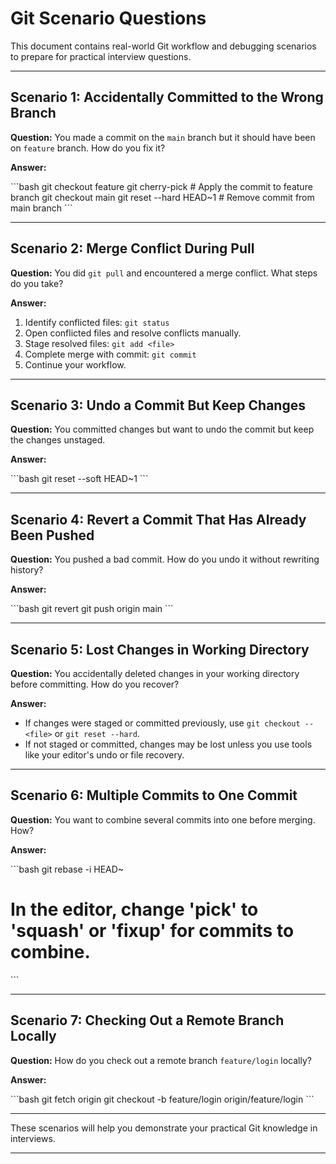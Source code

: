 # Git Scenario Questions

This document contains real-world Git workflow and debugging scenarios to prepare for practical interview questions.

---

## Scenario 1: Accidentally Committed to the Wrong Branch

**Question:** You made a commit on the `main` branch but it should have been on `feature` branch. How do you fix it?

**Answer:**

\```bash
git checkout feature
git cherry-pick <commit-hash>   # Apply the commit to feature branch
git checkout main
git reset --hard HEAD~1          # Remove commit from main branch
\```

---

## Scenario 2: Merge Conflict During Pull

**Question:** You did `git pull` and encountered a merge conflict. What steps do you take?

**Answer:**

1. Identify conflicted files: `git status`  
2. Open conflicted files and resolve conflicts manually.  
3. Stage resolved files: `git add <file>`  
4. Complete merge with commit: `git commit`  
5. Continue your workflow.

---

## Scenario 3: Undo a Commit But Keep Changes

**Question:** You committed changes but want to undo the commit but keep the changes unstaged.

**Answer:**

\```bash
git reset --soft HEAD~1
\```

---

## Scenario 4: Revert a Commit That Has Already Been Pushed

**Question:** You pushed a bad commit. How do you undo it without rewriting history?

**Answer:**

\```bash
git revert <commit-hash>
git push origin main
\```

---

## Scenario 5: Lost Changes in Working Directory

**Question:** You accidentally deleted changes in your working directory before committing. How do you recover?

**Answer:**

- If changes were staged or committed previously, use `git checkout -- <file>` or `git reset --hard`.  
- If not staged or committed, changes may be lost unless you use tools like your editor's undo or file recovery.

---

## Scenario 6: Multiple Commits to One Commit

**Question:** You want to combine several commits into one before merging. How?

**Answer:**

\```bash
git rebase -i HEAD~<number-of-commits>

# In the editor, change 'pick' to 'squash' or 'fixup' for commits to combine.

\```

---

## Scenario 7: Checking Out a Remote Branch Locally

**Question:** How do you check out a remote branch `feature/login` locally?

**Answer:**

\```bash
git fetch origin
git checkout -b feature/login origin/feature/login
\```

---

These scenarios will help you demonstrate your practical Git knowledge in interviews.

---
